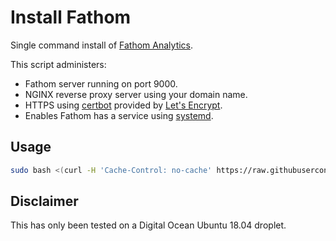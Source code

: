 # Install Fathom

Single command install of [Fathom Analytics](https://github.com/usefathom/fathom).

This script administers:

- Fathom server running on port 9000.
- NGINX reverse proxy server using your domain name.
- HTTPS using [certbot](https://certbot.eff.org/) provided by [Let's Encrypt](https://letsencrypt.org/).
- Enables Fathom has a service using [systemd](https://en.wikipedia.org/wiki/Systemd).

## Usage

```bash
sudo bash <(curl -H 'Cache-Control: no-cache' https://raw.githubusercontent.com/mhanberg/install_fathom/master/install_fathom.sh)
```

## Disclaimer

This has only been tested on a Digital Ocean Ubuntu 18.04 droplet.
